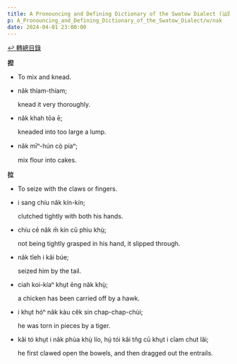 ```yaml
---
title: A Pronouncing and Defining Dictionary of the Swatow Dialect (汕頭方言音義字典) / nak
p: A_Pronouncing_and_Defining_Dictionary_of_the_Swatow_Dialect/w/nak
date: 2024-04-01 23:00:00
---
```


[↩️ 轉總目錄](/A_Pronouncing_and_Defining_Dictionary_of_the_Swatow_Dialect)


**揑**
- To mix and knead.

- nâk thíam-thíam;

  knead it very thoroughly.

- nâk khah tōa ē;

  kneaded into too large a lump.

- nâk mīⁿ-hún cò̤ píaⁿ;

  mix flour into cakes.

**拉**
- To seize with the claws or fingers.

- i sang chíu nâk kín-kín;

  clutched tightly with both his hands.

- chíu cē nâk m̄ kín cū phìu khṳ̀;

  not being tightly grasped in his hand, it slipped through.

- nâk tîeh i kâi búe;

  seized him by the tail.

- ciah koi-kíaⁿ khṳt ēng nâk khṳ̀;

  a chicken has been carried off by a hawk.

- i khṳt hóⁿ nâk kàu cêk sin chap-chap-chùi;

  he was torn in pieces by a tiger.

- kâi tó khṳt i nâk phùa khṳ̀ lío, hṳ́ tói kâi tn̂g cū khṳt i cîam chut lâi;

  he first clawed open the bowels, and then dragged out the entrails.